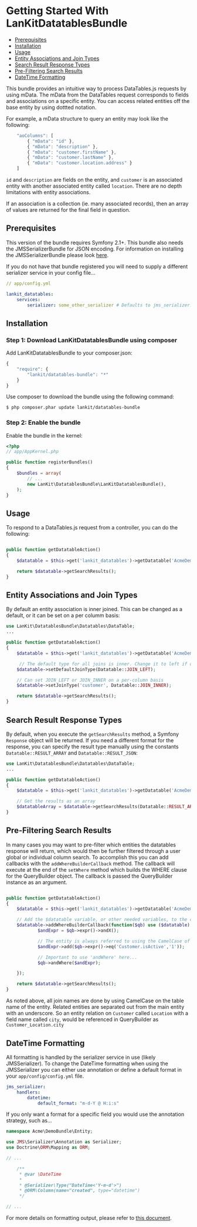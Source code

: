 Getting Started With LanKitDatatablesBundle
===========================================

* [Prerequisites](#prerequisites)
* [Installation](#installation)
* [Usage](#usage)
* [Entity Associations and Join Types](#entity-associations-and-join-types)
* [Search Result Response Types](#search-result-response-types)
* [Pre-Filtering Search Results](#pre-filtering-search-results)
* [DateTime Formatting](#datetime-formatting)

This bundle provides an intuitive way to process DataTables.js requests by
using mData. The mData from the DataTables request corresponds to fields and
associations on a specific entity. You can access related entities off the 
base entity by using dottted notation.

For example, a mData structure to query an entity may look like the following:

``` js
    "aoColumns": [
        { "mData": "id" },
        { "mData": "description" },
        { "mData": "customer.firstName" },
        { "mData": "customer.lastName" },
        { "mData": "customer.location.address" }
    ]
```

`id` and `description` are fields on the entity, and `customer` is an associated
entity with another associated entity called `location`. There are no depth
limitations with entity associations.

If an association is a collection (ie. many associated records), then an array 
of values are returned for the final field in question.

## Prerequisites

This version of the bundle requires Symfony 2.1+. This bundle also needs the JMSSerializerBundle
for JSON encoding. For information on installing the JMSSerializerBundle please look [here](http://jmsyst.com/bundles/JMSSerializerBundle/master/installation).

If you do not have that bundle registered you will need to supply a different
serializer service in your config file...

```yml
// app/config.yml

lankit_datatables:
    services:
        serializer: some_other_serializer # Defaults to jms_serializer.serializer
```

## Installation

### Step 1: Download LanKitDatatablesBundle using composer

Add LanKitDatatablesBundle to your composer.json:

```js
{
    "require": {
        "lankit/datatables-bundle": "*"
    }
}
```

Use composer to download the bundle using the following command:

``` bash
$ php composer.phar update lankit/datatables-bundle
```

### Step 2: Enable the bundle

Enable the bundle in the kernel:

``` php
<?php
// app/AppKernel.php

public function registerBundles()
{
    $bundles = array(
        // ...
        new LanKit\DatatablesBundle\LanKitDatatablesBundle(),
    );
}
```

## Usage

To respond to a DataTables.js request from a controller, you can do the following:

``` php

public function getDatatableAction()
{
    $datatable = $this->get('lankit_datatables')->getDatatable('AcmeDemoBundle:Customer');

    return $datatable->getSearchResults();
}
```

## Entity Associations and Join Types

By default an entity association is inner joined. This can be changed as a default, or it
can be set on a per columm basis:

``` php
use LanKit\DatatablesBundle\Datatables\DataTable;
...

public function getDatatableAction()
{
    $datatable = $this->get('lankit_datatables')->getDatatable('AcmeDemoBundle:Customer');

     // The default type for all joins is inner. Change it to left if desired.
    $datatable->setDefaultJoinType(Datatable::JOIN_LEFT);

    // Can set JOIN_LEFT or JOIN_INNER on a per-column basis
    $datatable->setJoinType('customer', Datatable::JOIN_INNER);

    return $datatable->getSearchResults();
}
```

## Search Result Response Types

By default, when you execute the `getSearchResults` method, a Symfony `Response` object will be returned.
If you need a different format for the response, you can specify the result type manually using the
constants `Datatable::RESULT_ARRAY` and `Datatable::RESULT_JSON`:

``` php
use LanKit\DatatablesBundle\Datatables\DataTable;
...

public function getDatatableAction()
{
    $datatable = $this->get('lankit_datatables')->getDatatable('AcmeDemoBundle:Customer');

    // Get the results as an array
    $datatableArray = $datatable->getSearchResults(Datatable::RESULT_ARRAY);
}
```

## Pre-Filtering Search Results

In many cases you may want to pre-filter which entities the datatables response will return, which 
would then be further filtered through a user global or individual column search. To accomplish
this you can add callbacks with the `addWhereBuilderCallback` method. The callback will execute at the
end of the `setWhere` method which builds the WHERE clause for the QueryBuilder object. The callback
is passed the QueryBuilder instance as an argument.

``` php

public function getDatatableAction()
{
    $datatable = $this->get('lankit_datatables')->getDatatable('AcmeDemoBundle:Customer');

    // Add the $datatable variable, or other needed variables, to the callback scope
    $datatable->addWhereBuilderCallback(function($qb) use ($datatable) {
            $andExpr = $qb->expr()->andX();

            // The entity is always referred to using the CamelCase of its table name
            $andExpr->add($qb->expr()->eq('Customer.isActive','1'));

            // Important to use 'andWhere' here...
            $qb->andWhere($andExpr);

    });

    return $datatable->getSearchResults();
}
```

As noted above, all join names are done by using CamelCase on the table name of the entity. Related 
entities are separated out from the main entity with an underscore. So an entity relation on `Customer` 
called `Location` with a field name called `city`, would be referenced in QueryBuilder as 
`Customer_Location.city`

## DateTime Formatting

All formatting is handled by the serializer service in use (likely JMSSerializer). To change the DateTime
formatting when using the JMSSerializer you can either use annotation or define a default format in
your `app/config/config.yml` file.

```yml
jms_serializer:
    handlers:
        datetime:
            default_format: "m-d-Y @ H:i:s"
```

If you only want a format for a specific field you would use the annotation strategy, such as...

```php
namespace Acme\DemoBundle\Entity;

use JMS\Serializer\Annotation as Serializer;
use Doctrine\ORM\Mapping as ORM;

// ...

    /**
     * @var \DateTime
     *
     * @Serializer\Type("DateTime<'Y-m-d'>")
     * @ORM\Column(name="created", type="datetime")
     */

// ...
```

For more details on formatting output, please refer to [this document](http://jmsyst.com/libs/serializer/master/reference/annotations).
